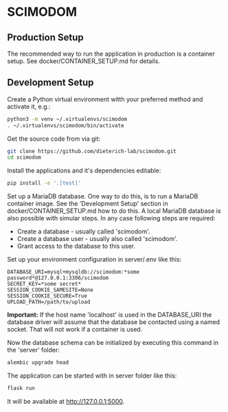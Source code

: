# SCIMODOM

## Production Setup

The recommended way to run the application in production is a container setup.
See docker/CONTAINER_SETUP.md for details.

## Development Setup

Create a Python virtual environment witth your preferred method and activate it, e.g.:

```bash
python3 -m venv ~/.virtualenvs/scimodom
. ~/.virtualenvs/scimodom/bin/activate
```

Get the source code from via git:

```bash
git clone https://github.com/dieterich-lab/scimodom.git
cd scimodom
```

Install the applications and it's dependencies editable:

```bash
pip install -e '.[test]'
```

Set up a MariaDB database. One way to do this, is to run a MariaDB
container image. See the 'Development Setup' section in
docker/CONTAINER_SETUP.md how to do this. A local  MariaDB database
is also possible with simular steps. In any case following steps are required:

* Create a database - usually called 'scimodom'.
* Create a database user - usually also called 'scimodom'.
* Grant access to the database to this user.

Set up your environment configuration in server/.env like this:

```
DATABASE_URI=mysql+mysqldb://scimodom:*some password*@127.0.0.1:3306/scimodom
SECRET_KEY=*some secret*
SESSION_COOKIE_SAMESITE=None
SESSION_COOKIE_SECURE=True
UPLOAD_PATH=/path/to/upload
```

**Important:** If the host name 'localhost' is used in the DATABASE_URI the
database driver will assume that the database be contacted using a named
socket. That will not work if a container is used.

Now the database schema can be initialized by executing this command in the 'server' folder:

```bash
alembic upgrade head
```

The application can be started with in server folder like this:

```bash
flask run
```

It will be available at http://127.0.0.1:5000.

